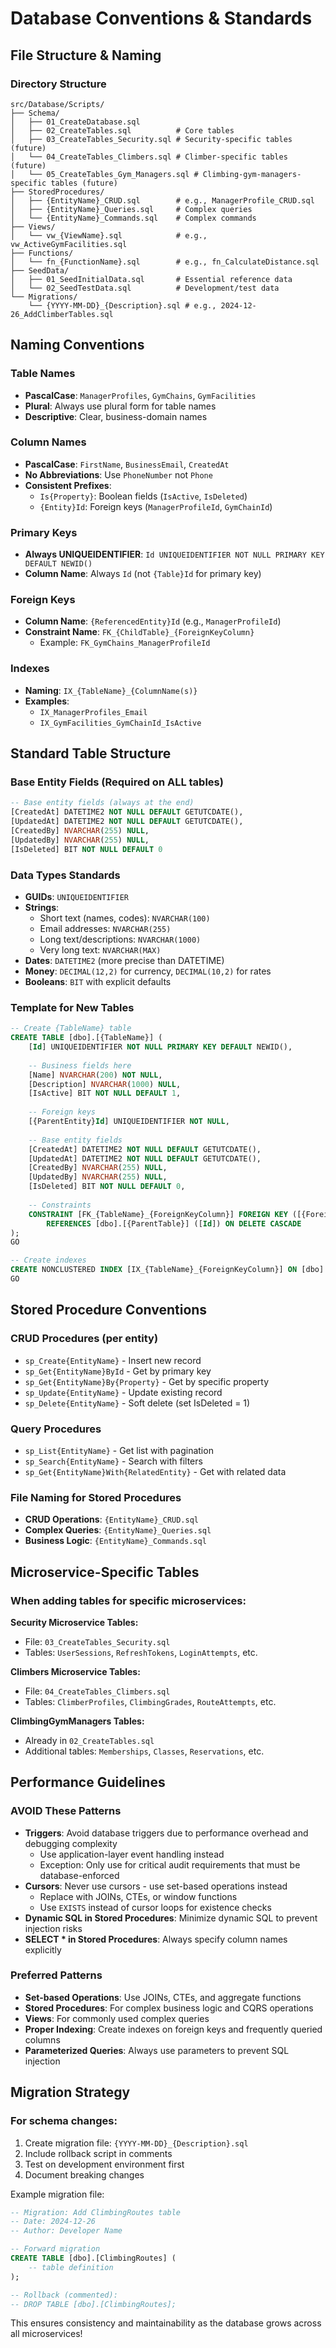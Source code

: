 # Database Conventions & Standards

## File Structure & Naming

### Directory Structure
```
src/Database/Scripts/
├── Schema/
│   ├── 01_CreateDatabase.sql
│   ├── 02_CreateTables.sql          # Core tables
│   ├── 03_CreateTables_Security.sql # Security-specific tables (future)
│   └── 04_CreateTables_Climbers.sql # Climber-specific tables (future)
│   └── 05_CreateTables_Gym_Managers.sql # Climbing-gym-managers-specific tables (future)
├── StoredProcedures/
│   ├── {EntityName}_CRUD.sql        # e.g., ManagerProfile_CRUD.sql
│   ├── {EntityName}_Queries.sql     # Complex queries
│   └── {EntityName}_Commands.sql    # Complex commands
├── Views/
│   └── vw_{ViewName}.sql            # e.g., vw_ActiveGymFacilities.sql
├── Functions/
│   └── fn_{FunctionName}.sql        # e.g., fn_CalculateDistance.sql
├── SeedData/
│   ├── 01_SeedInitialData.sql       # Essential reference data
│   └── 02_SeedTestData.sql          # Development/test data
└── Migrations/
    └── {YYYY-MM-DD}_{Description}.sql # e.g., 2024-12-26_AddClimberTables.sql
```

## Naming Conventions

### Table Names
- **PascalCase**: `ManagerProfiles`, `GymChains`, `GymFacilities`
- **Plural**: Always use plural form for table names
- **Descriptive**: Clear, business-domain names

### Column Names
- **PascalCase**: `FirstName`, `BusinessEmail`, `CreatedAt`
- **No Abbreviations**: Use `PhoneNumber` not `Phone`
- **Consistent Prefixes**:
  - `Is{Property}`: Boolean fields (`IsActive`, `IsDeleted`)
  - `{Entity}Id`: Foreign keys (`ManagerProfileId`, `GymChainId`)

### Primary Keys
- **Always UNIQUEIDENTIFIER**: `Id UNIQUEIDENTIFIER NOT NULL PRIMARY KEY DEFAULT NEWID()`
- **Column Name**: Always `Id` (not `{Table}Id` for primary key)

### Foreign Keys
- **Column Name**: `{ReferencedEntity}Id` (e.g., `ManagerProfileId`)
- **Constraint Name**: `FK_{ChildTable}_{ForeignKeyColumn}`
  - Example: `FK_GymChains_ManagerProfileId`

### Indexes
- **Naming**: `IX_{TableName}_{ColumnName(s)}`
- **Examples**:
  - `IX_ManagerProfiles_Email`
  - `IX_GymFacilities_GymChainId_IsActive`

## Standard Table Structure

### Base Entity Fields (Required on ALL tables)
```sql
-- Base entity fields (always at the end)
[CreatedAt] DATETIME2 NOT NULL DEFAULT GETUTCDATE(),
[UpdatedAt] DATETIME2 NOT NULL DEFAULT GETUTCDATE(),
[CreatedBy] NVARCHAR(255) NULL,
[UpdatedBy] NVARCHAR(255) NULL,
[IsDeleted] BIT NOT NULL DEFAULT 0
```

### Data Types Standards
- **GUIDs**: `UNIQUEIDENTIFIER`
- **Strings**: 
  - Short text (names, codes): `NVARCHAR(100)`
  - Email addresses: `NVARCHAR(255)`
  - Long text/descriptions: `NVARCHAR(1000)`
  - Very long text: `NVARCHAR(MAX)`
- **Dates**: `DATETIME2` (more precise than DATETIME)
- **Money**: `DECIMAL(12,2)` for currency, `DECIMAL(10,2)` for rates
- **Booleans**: `BIT` with explicit defaults

### Template for New Tables
```sql
-- Create {TableName} table
CREATE TABLE [dbo].[{TableName}] (
    [Id] UNIQUEIDENTIFIER NOT NULL PRIMARY KEY DEFAULT NEWID(),
    
    -- Business fields here
    [Name] NVARCHAR(200) NOT NULL,
    [Description] NVARCHAR(1000) NULL,
    [IsActive] BIT NOT NULL DEFAULT 1,
    
    -- Foreign keys
    [{ParentEntity}Id] UNIQUEIDENTIFIER NOT NULL,
    
    -- Base entity fields
    [CreatedAt] DATETIME2 NOT NULL DEFAULT GETUTCDATE(),
    [UpdatedAt] DATETIME2 NOT NULL DEFAULT GETUTCDATE(),
    [CreatedBy] NVARCHAR(255) NULL,
    [UpdatedBy] NVARCHAR(255) NULL,
    [IsDeleted] BIT NOT NULL DEFAULT 0,
    
    -- Constraints
    CONSTRAINT [FK_{TableName}_{ForeignKeyColumn}] FOREIGN KEY ([{ForeignKeyColumn}]) 
        REFERENCES [dbo].[{ParentTable}] ([Id]) ON DELETE CASCADE
);
GO

-- Create indexes
CREATE NONCLUSTERED INDEX [IX_{TableName}_{ForeignKeyColumn}] ON [dbo].[{TableName}] ([{ForeignKeyColumn}]);
GO
```

## Stored Procedure Conventions

### CRUD Procedures (per entity)
- `sp_Create{EntityName}` - Insert new record
- `sp_Get{EntityName}ById` - Get by primary key
- `sp_Get{EntityName}By{Property}` - Get by specific property
- `sp_Update{EntityName}` - Update existing record
- `sp_Delete{EntityName}` - Soft delete (set IsDeleted = 1)

### Query Procedures
- `sp_List{EntityName}` - Get list with pagination
- `sp_Search{EntityName}` - Search with filters
- `sp_Get{EntityName}With{RelatedEntity}` - Get with related data

### File Naming for Stored Procedures
- **CRUD Operations**: `{EntityName}_CRUD.sql`
- **Complex Queries**: `{EntityName}_Queries.sql`
- **Business Logic**: `{EntityName}_Commands.sql`

## Microservice-Specific Tables

### When adding tables for specific microservices:

**Security Microservice Tables:**
- File: `03_CreateTables_Security.sql`
- Tables: `UserSessions`, `RefreshTokens`, `LoginAttempts`, etc.

**Climbers Microservice Tables:**
- File: `04_CreateTables_Climbers.sql`
- Tables: `ClimberProfiles`, `ClimbingGrades`, `RouteAttempts`, etc.

**ClimbingGymManagers Tables:**
- Already in `02_CreateTables.sql`
- Additional tables: `Memberships`, `Classes`, `Reservations`, etc.

## Performance Guidelines

### AVOID These Patterns
- **Triggers**: Avoid database triggers due to performance overhead and debugging complexity
  - Use application-layer event handling instead
  - Exception: Only use for critical audit requirements that must be database-enforced
- **Cursors**: Never use cursors - use set-based operations instead
  - Replace with JOINs, CTEs, or window functions
  - Use `EXISTS` instead of cursor loops for existence checks
- **Dynamic SQL in Stored Procedures**: Minimize dynamic SQL to prevent injection risks
- **SELECT * in Stored Procedures**: Always specify column names explicitly

### Preferred Patterns
- **Set-based Operations**: Use JOINs, CTEs, and aggregate functions
- **Stored Procedures**: For complex business logic and CQRS operations
- **Views**: For commonly used complex queries
- **Proper Indexing**: Create indexes on foreign keys and frequently queried columns
- **Parameterized Queries**: Always use parameters to prevent SQL injection

## Migration Strategy

### For schema changes:
1. Create migration file: `{YYYY-MM-DD}_{Description}.sql`
2. Include rollback script in comments
3. Test on development environment first
4. Document breaking changes

Example migration file:
```sql
-- Migration: Add ClimbingRoutes table
-- Date: 2024-12-26
-- Author: Developer Name

-- Forward migration
CREATE TABLE [dbo].[ClimbingRoutes] (
    -- table definition
);

-- Rollback (commented):
-- DROP TABLE [dbo].[ClimbingRoutes];
```

This ensures consistency and maintainability as the database grows across all microservices!